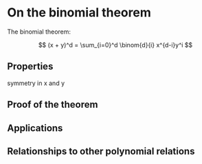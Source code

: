 # On the binomial theorem

The binomial theorem:

$$ (x + y)^d = \sum_{i=0}^d  \binom{d}{i} x^{d-i}y^i $$

## Properties
symmetry in x and y

## Proof of the theorem

## Applications

## Relationships to other polynomial relations
